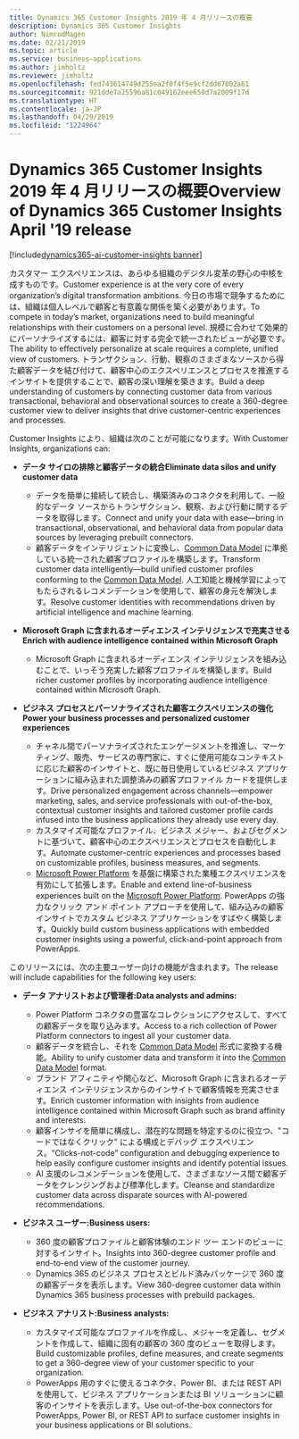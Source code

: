 ```yaml
---
title: Dynamics 365 Customer Insights 2019 年 4 月リリースの概要
description: Dynamics 365 Customer Insights
author: NimrodMagen
ms.date: 02/21/2019
ms.topic: article
ms.service: business-applications
ms.author: jimholtz
ms.reviewer: jimholtz
ms.openlocfilehash: fed743614749d255ea2f0f4f5e9cf2dd67002a61
ms.sourcegitcommit: 921dde7a25596a81c049162eee650d7a2009f17d
ms.translationtype: HT
ms.contentlocale: ja-JP
ms.lasthandoff: 04/29/2019
ms.locfileid: "1224964"
---
```

# <a name="overview-of-dynamics-365-customer-insights-april-19-release"></a><span data-ttu-id="7d33b-103">Dynamics 365 Customer Insights 2019 年 4 月リリースの概要</span><span class="sxs-lookup"><span data-stu-id="7d33b-103">Overview of Dynamics 365 Customer Insights April '19 release</span></span>
[!include[dynamics365-ai-customer-insights banner](../../includes/dynamics365-ai-customer-insights.md)]


<span data-ttu-id="7d33b-104">カスタマー エクスペリエンスは、あらゆる組織のデジタル変革の野心の中核を成すものです。</span><span class="sxs-lookup"><span data-stu-id="7d33b-104">Customer experience is at the very core of every organization’s digital transformation ambitions.</span></span> <span data-ttu-id="7d33b-105">今日の市場で競争するためには、組織は個人レベルで顧客と有意義な関係を築く必要があります。</span><span class="sxs-lookup"><span data-stu-id="7d33b-105">To compete in today’s market, organizations need to build meaningful relationships with their customers on a personal level.</span></span> <span data-ttu-id="7d33b-106">規模に合わせて効果的にパーソナライズするには、顧客に対する完全で統一されたビューが必要です。</span><span class="sxs-lookup"><span data-stu-id="7d33b-106">The ability to effectively personalize at scale requires a complete, unified view of customers.</span></span> <span data-ttu-id="7d33b-107">トランザクション、行動、観察のさまざまなソースから得た顧客データを結び付けて、顧客中心のエクスペリエンスとプロセスを推進するインサイトを提供することで、顧客の深い理解を築きます。</span><span class="sxs-lookup"><span data-stu-id="7d33b-107">Build a deep understanding of customers by connecting customer data from various transactional, behavioral and observational sources to create a 360-degree customer view to deliver insights that drive customer-centric experiences and processes.</span></span>

<span data-ttu-id="7d33b-108">Customer Insights により、組織は次のことが可能になります。</span><span class="sxs-lookup"><span data-stu-id="7d33b-108">With Customer Insights, organizations can:</span></span>  

- <span data-ttu-id="7d33b-109">**データ サイロの排除と顧客データの統合**</span><span class="sxs-lookup"><span data-stu-id="7d33b-109">**Eliminate data silos and unify customer data**</span></span>

  - <span data-ttu-id="7d33b-110">データを簡単に接続して統合し、構築済みのコネクタを利用して、一般的なデータ ソースからトランザクション、観察、および行動に関するデータを取得します。</span><span class="sxs-lookup"><span data-stu-id="7d33b-110">Connect and unify your data with ease—bring in transactional, observational, and behavioral data from popular data sources by leveraging prebuilt connectors.</span></span>
  - <span data-ttu-id="7d33b-111">顧客データをインテリジェントに変換し、[Common Data Model](https://docs.microsoft.com/common-data-model/) に準拠している統一された顧客プロファイルを構築します。</span><span class="sxs-lookup"><span data-stu-id="7d33b-111">Transform customer data intelligently—build unified customer profiles conforming to the [Common Data Model](https://docs.microsoft.com/common-data-model/).</span></span> <span data-ttu-id="7d33b-112">人工知能と機械学習によってもたらされるレコメンデーションを使用して、顧客の身元を解決します。</span><span class="sxs-lookup"><span data-stu-id="7d33b-112">Resolve customer identities with recommendations driven by artificial intelligence and machine learning.</span></span>      

- <span data-ttu-id="7d33b-113">**Microsoft Graph に含まれるオーディエンス インテリジェンスで充実させる**</span><span class="sxs-lookup"><span data-stu-id="7d33b-113">**Enrich with audience intelligence contained within Microsoft Graph**</span></span>

  - <span data-ttu-id="7d33b-114">Microsoft Graph に含まれるオーディエンス インテリジェンスを組み込むことで、いっそう充実した顧客プロファイルを構築します。</span><span class="sxs-lookup"><span data-stu-id="7d33b-114">Build richer customer profiles by incorporating audience intelligence contained within Microsoft Graph.</span></span>  

- <span data-ttu-id="7d33b-115">**ビジネス プロセスとパーソナライズされた顧客エクスペリエンスの強化**</span><span class="sxs-lookup"><span data-stu-id="7d33b-115">**Power your business processes and personalized customer experiences**</span></span>

  - <span data-ttu-id="7d33b-116">チャネル間でパーソナライズされたエンゲージメントを推進し、マーケティング、販売、サービスの専門家に、すぐに使用可能なコンテキストに応じた顧客のインサイトと、既に毎日使用しているビジネス アプリケーションに組み込まれた調整済みの顧客プロファイル カードを提供します。</span><span class="sxs-lookup"><span data-stu-id="7d33b-116">Drive personalized engagement across channels—empower marketing, sales, and service professionals with out-of-the-box, contextual customer insights and tailored customer profile cards infused into the business applications they already use every day.</span></span>    
  - <span data-ttu-id="7d33b-117">カスタマイズ可能なプロファイル、ビジネス メジャー、およびセグメントに基づいて、顧客中心のエクスペリエンスとプロセスを自動化します。</span><span class="sxs-lookup"><span data-stu-id="7d33b-117">Automate customer-centric experiences and processes based on customizable profiles, business measures, and segments.</span></span> 
  - <span data-ttu-id="7d33b-118">[Microsoft Power Platform](https://cloudblogs.microsoft.com/dynamics365/2019/01/29/the-microsoft-power-platform-empowering-millions-of-people-to-achieve-more/) を基盤に構築された業種エクスペリエンスを有効にして拡張します。</span><span class="sxs-lookup"><span data-stu-id="7d33b-118">Enable and extend line-of-business experiences built on the [Microsoft Power Platform](https://cloudblogs.microsoft.com/dynamics365/2019/01/29/the-microsoft-power-platform-empowering-millions-of-people-to-achieve-more/).</span></span> <span data-ttu-id="7d33b-119">PowerApps の強力なクリック アンド ポイント アプローチを使用して、組み込みの顧客インサイトでカスタム ビジネス アプリケーションをすばやく構築します。</span><span class="sxs-lookup"><span data-stu-id="7d33b-119">Quickly build custom business applications with embedded customer insights using a powerful, click-and-point approach from PowerApps.</span></span>  

<span data-ttu-id="7d33b-120">このリリースには、次の主要ユーザー向けの機能が含まれます。</span><span class="sxs-lookup"><span data-stu-id="7d33b-120">The release will include capabilities for the following key users:</span></span>

- <span data-ttu-id="7d33b-121">**データ アナリストおよび管理者:**</span><span class="sxs-lookup"><span data-stu-id="7d33b-121">**Data analysts and admins:**</span></span>

  - <span data-ttu-id="7d33b-122">Power Platform コネクタの豊富なコレクションにアクセスして、すべての顧客データを取り込みます。</span><span class="sxs-lookup"><span data-stu-id="7d33b-122">Access to a rich collection of Power Platform connectors to ingest all your customer data.</span></span> 
  - <span data-ttu-id="7d33b-123">顧客データを統合し、それを [Common Data Model](https://docs.microsoft.com/common-data-model/) 形式に変換する機能。</span><span class="sxs-lookup"><span data-stu-id="7d33b-123">Ability to unify customer data and transform it into the [Common Data Model](https://docs.microsoft.com/common-data-model/) format.</span></span> 
  - <span data-ttu-id="7d33b-124">ブランド アフィニティや関心など、Microsoft Graph に含まれるオーディエンス インテリジェンスからのインサイトで顧客情報を充実させます。</span><span class="sxs-lookup"><span data-stu-id="7d33b-124">Enrich customer information with insights from audience intelligence contained within Microsoft Graph such as brand affinity and interests.</span></span> 
  - <span data-ttu-id="7d33b-125">顧客インサイを簡単に構成し、潜在的な問題を特定するのに役立つ、"コードではなくクリック" による構成とデバッグ エクスペリエンス。</span><span class="sxs-lookup"><span data-stu-id="7d33b-125">“Clicks-not-code” configuration and debugging experience to help easily configure customer insights and identify potential issues.</span></span> 
  - <span data-ttu-id="7d33b-126">AI 支援のレコメンデーションを使用して、さまざまなソース間で顧客データをクレンジングおよび標準化します。</span><span class="sxs-lookup"><span data-stu-id="7d33b-126">Cleanse and standardize customer data across disparate sources with AI-powered recommendations.</span></span>  

- <span data-ttu-id="7d33b-127">**ビジネス ユーザー:**</span><span class="sxs-lookup"><span data-stu-id="7d33b-127">**Business users:**</span></span>

  - <span data-ttu-id="7d33b-128">360 度の顧客プロファイルと顧客体験のエンド ツー エンドのビューに対するインサイト。</span><span class="sxs-lookup"><span data-stu-id="7d33b-128">Insights into 360-degree customer profile and end-to-end view of the customer journey.</span></span> 
  - <span data-ttu-id="7d33b-129">Dynamics 365 のビジネス プロセスとビルド済みパッケージで 360 度の顧客データを表示します。</span><span class="sxs-lookup"><span data-stu-id="7d33b-129">View 360-degree customer data within Dynamics 365 business processes with prebuild packages.</span></span> 

- <span data-ttu-id="7d33b-130">**ビジネス アナリスト:**</span><span class="sxs-lookup"><span data-stu-id="7d33b-130">**Business analysts:**</span></span>

  - <span data-ttu-id="7d33b-131">カスタマイズ可能なプロファイルを作成し、メジャーを定義し、セグメントを作成して、組織に固有の顧客の 360 度のビューを取得します。</span><span class="sxs-lookup"><span data-stu-id="7d33b-131">Build customizable profiles, define measures, and create segments to get a 360-degree view of your customer specific to your organization.</span></span>  
  - <span data-ttu-id="7d33b-132">PowerApps 用のすぐに使えるコネクタ、Power BI、または REST API を使用して、ビジネス アプリケーションまたは BI ソリューションに顧客のインサイトを表示します。</span><span class="sxs-lookup"><span data-stu-id="7d33b-132">Use out-of-the-box connectors for PowerApps, Power BI, or REST API to surface customer insights in your business applications or BI solutions.</span></span>  
